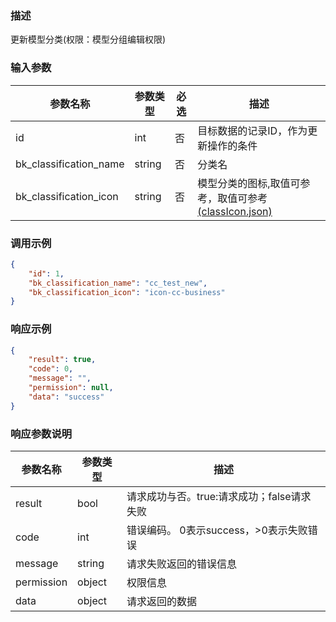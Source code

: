 ### 描述

更新模型分类(权限：模型分组编辑权限)

### 输入参数

| 参数名称                   | 参数类型   | 必选 | 描述                                                                    |
|------------------------|--------|----|-----------------------------------------------------------------------|
| id                     | int    | 否  | 目标数据的记录ID，作为更新操作的条件                                                   |
| bk_classification_name | string | 否  | 分类名                                                                   |
| bk_classification_icon | string | 否  | 模型分类的图标,取值可参考，取值可参考[(classIcon.json)](resource_define/classIcon.json) |

### 调用示例

```json
{
    "id": 1,
    "bk_classification_name": "cc_test_new",
    "bk_classification_icon": "icon-cc-business"
}
```

### 响应示例

```json
{
    "result": true,
    "code": 0,
    "message": "",
    "permission": null,
    "data": "success"
}
```

### 响应参数说明

| 参数名称       | 参数类型   | 描述                         |
|------------|--------|----------------------------|
| result     | bool   | 请求成功与否。true:请求成功；false请求失败 |
| code       | int    | 错误编码。 0表示success，>0表示失败错误  |
| message    | string | 请求失败返回的错误信息                |
| permission | object | 权限信息                       |
| data       | object | 请求返回的数据                    |
